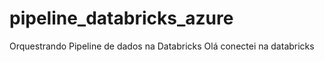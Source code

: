 # pipeline_databricks_azure
Orquestrando Pipeline de dados na Databricks
Olá conectei na databricks 
